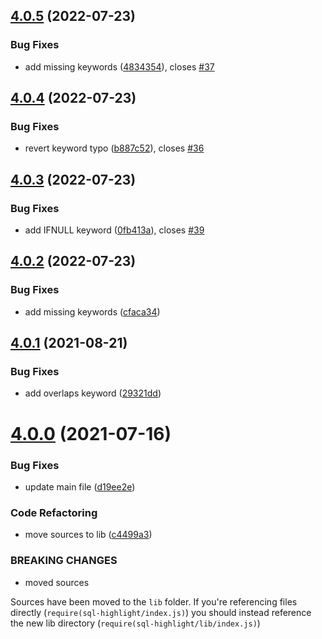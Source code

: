 ## [4.0.5](https://github.com/scriptcoded/sql-highlight/compare/v4.0.4...v4.0.5) (2022-07-23)


### Bug Fixes

* add missing keywords ([4834354](https://github.com/scriptcoded/sql-highlight/commit/483435477653dcc355f79d6bc24401d5151fa0c0)), closes [#37](https://github.com/scriptcoded/sql-highlight/issues/37)

## [4.0.4](https://github.com/scriptcoded/sql-highlight/compare/v4.0.3...v4.0.4) (2022-07-23)


### Bug Fixes

* revert keyword typo ([b887c52](https://github.com/scriptcoded/sql-highlight/commit/b887c52cae1571ef71ef5ab79c0607d339b4391d)), closes [#36](https://github.com/scriptcoded/sql-highlight/issues/36)

## [4.0.3](https://github.com/scriptcoded/sql-highlight/compare/v4.0.2...v4.0.3) (2022-07-23)


### Bug Fixes

* add IFNULL keyword ([0fb413a](https://github.com/scriptcoded/sql-highlight/commit/0fb413a21547c9b033e66613dc15c53446ca5591)), closes [#39](https://github.com/scriptcoded/sql-highlight/issues/39)

## [4.0.2](https://github.com/scriptcoded/sql-highlight/compare/v4.0.1...v4.0.2) (2022-07-23)


### Bug Fixes

* add missing keywords ([cfaca34](https://github.com/scriptcoded/sql-highlight/commit/cfaca34d46bb894e6b4968dae8bfae84be391b22))

## [4.0.1](https://github.com/scriptcoded/sql-highlight/compare/v4.0.0...v4.0.1) (2021-08-21)


### Bug Fixes

* add overlaps keyword ([29321dd](https://github.com/scriptcoded/sql-highlight/commit/29321ddcb55fb9e9859c07887bc1d81567ba1181))

# [4.0.0](https://github.com/scriptcoded/sql-highlight/compare/v3.3.5...v4.0.0) (2021-07-16)


### Bug Fixes

* update main file ([d19ee2e](https://github.com/scriptcoded/sql-highlight/commit/d19ee2efa671740dad8bf0369c8ead84ed82373f))


### Code Refactoring

* move sources to lib ([c4499a3](https://github.com/scriptcoded/sql-highlight/commit/c4499a34f12ea3383a172a15ae9beefcc1c73edb))


### BREAKING CHANGES

* moved sources

Sources have been moved to the `lib` folder. If you're referencing files
directly (`require(sql-highlight/index.js)`) you should instead
reference the new lib directory (`require(sql-highlight/lib/index.js)`)
